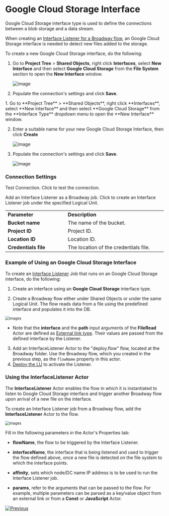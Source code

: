 # Google Cloud Storage Interface 

Google Cloud Storage interface type is used to define the connections between a blob storage and a data stream.

When creating an [Interface Listener for a Broadway flow](/articles/19_Broadway/09_broadway_integration_with_Fabric.md#interface-listener-for-broadway-flows), an Google Cloud Storage interface is needed to detect new files added to the storage.

To create a new Google Cloud Storage interface, do the following:

<studio>

1. Go to **Project Tree** > **Shared Objects**, right click **Interfaces**, select **New Interface** and then select **Google Cloud Storage** from the **File System** section to open the **New Interface** window.

   ![image](images/14_gcs_1.png)
   
2. Populate the connection's settings and click **Save**.
</studio>

<web>
1. Go to **Project Tree** > **Shared Objects**, right click **Interfaces**, select **New Interface** and then select **Google Cloud Storage** from the **Interface Type** dropdown menu to open the **New Interface** window.

2. Enter a suitable name for your new Google Cloud Storage Interface, then click **Create**
  
   ![image](images/14_gcs_WEB1.png)

3. Populate the connection's settings and click **Save**.

   ![image](images/14_gcs_WEB2.png)

</web>


### Connection Settings

<table>
<tbody>
<tr>
<td width="300pxl"><strong>Parameter</strong></td>
<td width="600pxl"><strong>Description</strong></td>
</tr>
<tr>
<td><strong>Bucket name</strong></td>
<td>The name of the bucket.</td>
</tr>
<tr>
<td><strong>Project ID</strong></td>
<td>Project ID.</td>
</tr>
<tr>
<td><strong>Location ID</strong>&nbsp;</td>
<td>Location ID.</td>
</tr>
<tr>
<td><strong>Credentials file</strong></td>
<td>The location of the credentials file.</td>
</tr>
<p>Test Connection. Click to test the connection.</p>
<studio>
<p>Add an Interface Listener as a Broadway job. Click to create an Interface Listener job under the specified Logical Unit.</p>
</studio>
</td>
</tr>
</tbody>
</table>






<studio>

### Example of Using an Google Cloud Storage Interface

To create an [Interface Listener](/articles/19_Broadway/09_broadway_integration_with_Fabric.md#interface-listener-for-broadway-flows) Job that runs on an Google Cloud Storage interface, do the following: 

1. Create an interface using an **Google Cloud Storage** interface type.

2. Create a Broadway flow either under Shared Objects or under the same Logical Unit. The flow reads data from a file using the predefined interface and populates it into the DB. 

<img src="/articles/19_Broadway/images/file_read_listener.png" alt="images" style="zoom:80%;" />

* Note that the **interface** and the **path** input arguments of the **FileRead** Actor are defined as [External link type](/articles/19_Broadway/03_broadway_actor_window.md#actors-inputs-and-outputs). Their values are passed from the defined interface by the Listener.

3. Add an InterfaceListener Actor to the "deploy.flow" flow, located at the Broadway folder. Use the Broadway flow, which you created in the previous step, as the `flowName` property in this actor.
4. [Deploy the LU](/articles/16_deploy_fabric/02_deploy_from_Fabric_Studio.md) to activate the Listener.

</studio>

### Using the InterfaceListener Actor 

The **InterfaceListener** Actor enables the flow in which it is instantiated to listen to Google Cloud Storage interface and trigger another Broadway flow upon arrival of a new file on the interface.

To create an Interface Listener job from a Broadway flow, add the **InterfaceListener** Actor to the flow.

<img src="images/12_interfaceListenerActor_1.PNG" alt="images" style="zoom:80%;" />

Fill in the following parameters in the Actor's Properties tab:

- **flowName**, the flow to be triggered by the Interface Listener.
- **interfaceName**, the interface that is being listened and used to trigger the flow defined above, once a new file is detected on the file system to which the interface points.

- **affinity**, sets which node/DC name IP address is to be used to run the Interface Listener job.

- **params**, refer to the arguments that can be passed to the flow. For example, multiple parameters can be parsed as a key/value object from an external link or from a **Const** or **JavaScript** Actor.



[![Previous](/articles/images/Previous.png)](13_blob_interface.md)
